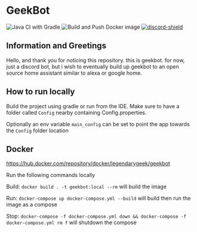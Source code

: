 # GeekBot

[discord-invite]: https://discord.gg/ADrTFRZ
[discord-shield]: https://discord.com/api/guilds/632708637122625538/widget.png

![Java CI with Gradle](https://github.com/LegendaryGeek/GeekBot/workflows/Java%20CI%20with%20Gradle/badge.svg?branch=release)
![Build and Push Docker image](https://github.com/LegendaryGeek/GeekBot/workflows/Build%20and%20Push%20Docker%20image/badge.svg?branch=release)
[ ![discord-shield][] ][discord-invite]

## Information and Greetings
Hello, and thank you for noticing this repository. this is geekbot. for now, just a discord bot, but i wish to eventually build up geekbot 
to an open source home assistant similar to alexa or google home. 

## How to run locally

Build the project using gradle or run from the IDE. Make sure to have a folder called `Config` nearby containing Config.properties.

Optionally an env variable `main_config` can be set to point the app towards the `Config` folder location

## Docker

https://hub.docker.com/repository/docker/legendarygeek/geekbot

Run the following commands locally

Build: `docker build . -t geekbot:local --rm` will build the image

Run: `docker-compose up docker-compose.yml --build` will build then run the image as a compose

Stop: `docker-compose -f docker-compose.yml down && docker-compose -f docker-compose.yml rm f` will shutdown the compose